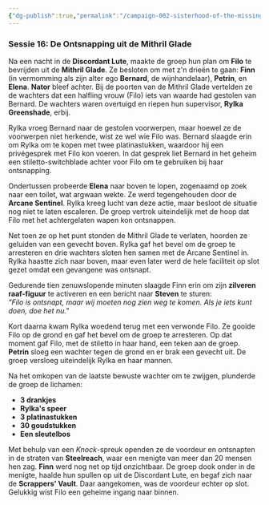 ```yaml
---
{"dg-publish":true,"permalink":"/campaign-002-sisterhood-of-the-missing-stool/002-silvered-secrets/notes/session-recaps/recap-016/"}
---
```


### Sessie 16: De Ontsnapping uit de Mithril Glade

Na een nacht in de **Discordant Lute**, maakte de groep hun plan om **Filo** te bevrijden uit de **Mithril Glade**. Ze besloten om met z'n drieën te gaan: **Finn** (in vermomming als zijn alter ego **Bernard**, de wijnhandelaar), **Petrin**, en **Elena**. **Nator** bleef achter. Bij de poorten van de Mithril Glade vertelden ze de wachters dat een halfling vrouw (Filo) iets van waarde had gestolen van Bernard. De wachters waren overtuigd en riepen hun supervisor, **Rylka Greenshade**, erbij.

Rylka vroeg Bernard naar de gestolen voorwerpen, maar hoewel ze de voorwerpen niet herkende, wist ze wel wie Filo was. Bernard slaagde erin om Rylka om te kopen met twee platinastukken, waardoor hij een privégesprek met Filo kon voeren. In dat gesprek liet Bernard in het geheim een stiletto-switchblade achter voor Filo om te gebruiken bij haar ontsnapping.

Ondertussen probeerde **Elena** naar boven te lopen, zogenaamd op zoek naar een toilet, wat argwaan wekte. Ze werd tegengehouden door de **Arcane Sentinel**. Rylka kreeg lucht van deze actie, maar besloot de situatie nog niet te laten escaleren. De groep vertrok uiteindelijk met de hoop dat Filo met het achtergelaten wapen kon ontsnappen.

Net toen ze op het punt stonden de Mithril Glade te verlaten, hoorden ze geluiden van een gevecht boven. Rylka gaf het bevel om de groep te arresteren en drie wachters sloten hen samen met de Arcane Sentinel in. Rylka haastte zich naar boven, maar even later werd de hele faciliteit op slot gezet omdat een gevangene was ontsnapt.

Gedurende tien zenuwslopende minuten slaagde Finn erin om zijn **zilveren raaf-figuur** te activeren en een bericht naar **Steven** te sturen:  
_"Filo is ontsnapt, maar wij moeten nog zien weg te komen. Als je iets kunt doen, doe het nu."_

Kort daarna kwam Rylka woedend terug met een verwonde Filo. Ze gooide Filo op de grond en gaf het bevel om de groep te arresteren. Op dat moment gaf Filo, met de stiletto in haar hand, een teken aan de groep. **Petrin** sloeg een wachter tegen de grond en er brak een gevecht uit. De groep versloeg uiteindelijk Rylka en haar mannen.

Na het omkopen van de laatste bewuste wachter om te zwijgen, plunderde de groep de lichamen:

- **3 drankjes**
- **Rylka's speer**
- **3 platinastukken**
- **30 goudstukken**
- **Een sleutelbos**

Met behulp van een _Knock_-spreuk openden ze de voordeur en ontsnapten in de straten van **Steelreach**, waar een menigte van meer dan 20 mensen hen zag. **Finn** werd nog net op tijd onzichtbaar. De groep dook onder in de menigte, haalde hun spullen op uit de Discordant Lute, en begaf zich naar de **Scrappers' Vault**. Daar aangekomen, was de voordeur echter op slot. Gelukkig wist Filo een geheime ingang naar binnen.